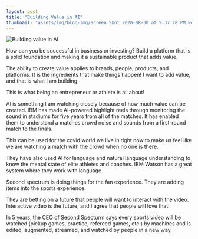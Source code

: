 ```yaml
---
layout: post
title: "Building Value in AI"
thumbnail: "assets/img/blog-img/Screen Shot 2020-08-30 at 9.37.28 PM.webp"
---
```


![Building value in AI]({{site.url}}{{site.baseurl}}/assets/img/blog-img/AI.webp?raw=true)

How can you be successful in business or investing?  Build a platform that is a solid foundation and making it a sustainable product that adds value. 

The ability to create value applies to brands, people, products, and platforms.  It is the ingredients that make things happen!  I want to add value, and that is what I am building.  

This is what being an entrepreneur or athlete is all about! 

AI is something I am watching closely because of how much value can be created.  IBM has made AI-powered highlight reels through monitoring the sound in stadiums for five years from all of the matches.  It has enabled them to understand a matches crowd noise and sounds from a first-round match to the finals.  

This can be used for the covid world we live in right now to make us feel like we are watching a match with the crowd when no one is there.  

They have also used AI for language and natural language understanding to know the mental state of elite athletes and coaches.  IBM Watson has a great system where they work with language.  

Second spectrum is doing things for the fan experience.  They are adding items into the sports experience.  

They are betting on a future that people will want to interact with the video.  Interactive video is the future, and I agree that people will love that! 

In 5 years, the CEO of Second Specturm says every sports video will be watched (pickup games, practice, refereed games, etc.) by machines and is edited, augmented, streamed, and watched by people in a new way.  
